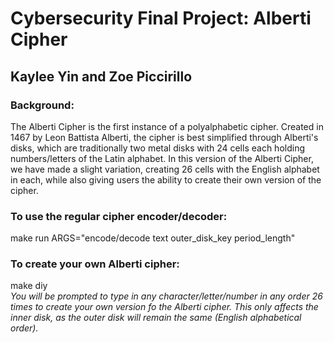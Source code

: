# Cybersecurity Final Project: Alberti Cipher
## Kaylee Yin and Zoe Piccirillo 

### Background: 
The Alberti Cipher is the first instance of a polyalphabetic cipher. Created in 1467 by Leon Battista Alberti, the cipher is best simplified through Alberti's disks, which are traditionally two metal disks with 24 cells each holding numbers/letters of the Latin alphabet. In this version of the Alberti Cipher, we have made a slight variation, creating 26 cells with the English alphabet in each, while also giving users the ability to create their own version of the cipher.  

### To use the regular cipher encoder/decoder:
make run ARGS="encode/decode text outer_disk_key period_length"

### To create your own Alberti cipher:
make diy  
*You will be prompted to type in any character/letter/number in any order 26 times to create your own version fo the Alberti cipher. This only affects the inner disk, as the outer disk will remain the same (English alphabetical order).*